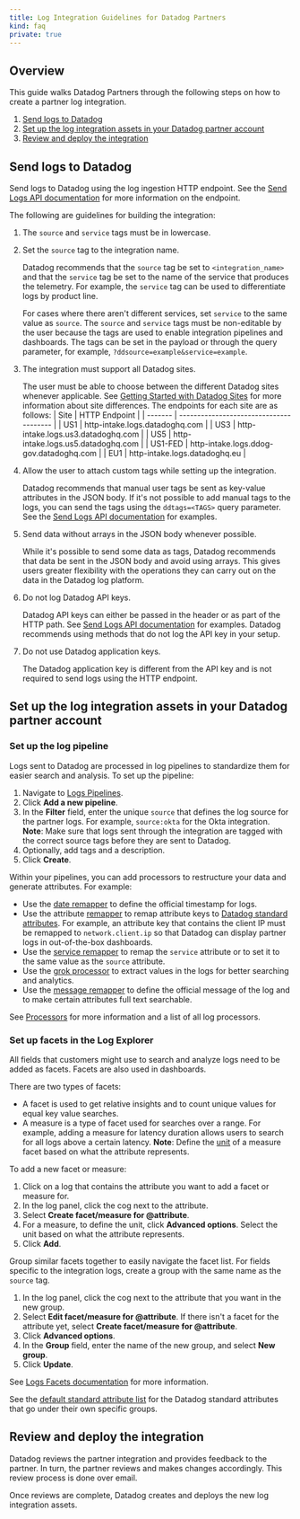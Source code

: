 ```yaml
---
title: Log Integration Guidelines for Datadog Partners
kind: faq
private: true
---
```


## Overview

This guide walks Datadog Partners through the following steps on how to create a partner log integration.

1. [Send logs to Datadog](#send-logs-to-datadog)
2. [Set up the log integration assets in your Datadog partner account](#set-up-the-log-integration-assets-in-your-datadog-partner-account)
3. [Review and deploy the integration](#review-and-deploy-integration)

## Send logs to Datadog

Send logs to Datadog using the log ingestion HTTP endpoint. See the [Send Logs API documentation][1] for more information on the endpoint. 

The following are guidelines for building the integration:

1. The `source` and `service` tags must be in lowercase. 

2. Set the `source` tag to the integration name.

    Datadog recommends that the `source` tag be set to `<integration_name>` and that the `service` tag be set to the name of the service that produces the telemetry. For example, the `service` tag can be used to differentiate logs by product line. 
    
    For cases where there aren't different services, set `service` to the same value as `source`. The `source` and `service` tags must be non-editable by the user because the tags are used to enable integration pipelines and dashboards. The tags can be set in the payload or through the query parameter, for example, `?ddsource=example&service=example`.

3. The integration must support all Datadog sites.

    The user must be able to choose between the different Datadog sites whenever applicable. See [Getting Started with Datadog Sites][2] for more information about site differences. The endpoints for each site are as follows:
    | Site    | HTTP Endpoint                           |
    | ------- | --------------------------------------- |
    | US1     | http-intake.logs.datadoghq.com          |
    | US3     | http-intake.logs.us3.datadoghq.com      |
    | US5     | http-intake.logs.us5.datadoghq.com      |
    | US1-FED | http-intake.logs.ddog-gov.datadoghq.com |
    | EU1     | http-intake.logs.datadoghq.eu           |

4. Allow the user to attach custom tags while setting up the integration.

    Datadog recommends that manual user tags be sent as key-value attributes in the JSON body. If it's not possible to add manual tags to the logs, you can send the tags using the `ddtags=<TAGS>` query parameter. See the [Send Logs API documentation][1] for examples.

5. Send data without arrays in the JSON body whenever possible. 

    While it's possible to send some data as tags, Datadog recommends that data be sent in the JSON body and avoid using arrays. This gives users greater flexibility with the operations they can carry out on the data in the Datadog log platform. 

6. Do not log Datadog API keys.

    Datadog API keys can either be passed in the header or as part of the HTTP path. See [Send Logs API documentation][1] for examples. Datadog recommends using methods that do not log the API key in your setup.

7. Do not use Datadog application keys.

    The Datadog application key is different from the API key and is not required to send logs using the HTTP endpoint. 

## Set up the log integration assets in your Datadog partner account 

### Set up the log pipeline 

Logs sent to Datadog are processed in log pipelines to standardize them for easier search and analysis. To set up the pipeline:

1. Navigate to [Logs Pipelines][3].
2. Click **Add a new pipeline**.
3. In the **Filter** field, enter the unique `source` that defines the log source for the partner logs. For example, `source:okta` for the Okta integration. **Note**: Make sure that logs sent through the integration are tagged with the correct source tags before they are sent to Datadog.
4. Optionally, add tags and a description.
5. Click **Create**.

Within your pipelines, you can add processors to restructure your data and generate attributes. For example:

- Use the [date remapper][4] to define the official timestamp for logs.
- Use the attribute [remapper][5] to remap attribute keys to [Datadog standard attributes][6]. For example, an attribute key that contains the client IP must be remapped to `network.client.ip` so that Datadog can display partner logs in out-of-the-box dashboards.
- Use the [service remapper][7] to remap the `service` attribute or to set it to the same value as the `source` attribute.
- Use the [grok processor][8] to extract values in the logs for better searching and analytics. 
- Use the [message remapper][9] to define the official message of the log and to make certain attributes full text searchable.

See [Processors][10] for more information and a list of all log processors.

### Set up facets in the Log Explorer

All fields that customers might use to search and analyze logs need to be added as facets. Facets are also used in dashboards. 

There are two types of facets:

- A facet is used to get relative insights and to count unique values for equal key value searches.
- A measure is a type of facet used for searches over a range.  For example, adding a measure for latency duration allows users to search for all logs above a certain latency. **Note**: Define the [unit][11] of a measure facet based on what the attribute represents.

To add a new facet or measure:
1. Click on a log that contains the attribute you want to add a facet or measure for. 
2. In the log panel, click the cog next to the attribute.
3. Select **Create facet/measure for @attribute**.
4. For a measure, to define the unit, click **Advanced options**. Select the unit based on what the attribute represents.
4. Click **Add**.

Group similar facets together to easily navigate the facet list. For fields specific to the integration logs, create a group with the same name as the `source` tag. 

1. In the log panel, click the cog next to the attribute that you want in the new group.
2. Select **Edit facet/measure for @attribute**. If there isn't a facet for the attribute yet, select **Create facet/measure for @attribute**.
3. Click **Advanced options**.
4. In the **Group** field, enter the name of the new group, and select **New group**.
5. Click **Update**.

See [Logs Facets documentation][12] for more information.

See the [default standard attribute list][6] for the Datadog standard attributes that go under their own specific groups. 

## Review and deploy the integration

Datadog reviews the partner integration and provides feedback to the partner. In turn, the partner reviews and makes changes accordingly. This review process is done over email.

Once reviews are complete, Datadog creates and deploys the new log integration assets.

[1]: /api/latest/logs/?code-lang=go#send-logs
[2]: /getting_started/site/
[3]: https://app.datadoghq.com/logs/pipelines
[4]: /logs/log_configuration/processors/?tab=ui#log-date-remapper
[5]: /logs/log_configuration/processors/?tab=ui#remapper
[6]: /logs/log_configuration/attributes_naming_convention/#default-standard-attribute-list
[7]: /logs/log_configuration/processors/?tab=ui#service-remapper
[8]: /logs/log_configuration/processors/?tab=ui#grok-parser
[9]: /logs/log_configuration/processors/?tab=ui#log-message-remapper
[10]: /logs/log_configuration/processors/
[11]: /logs/explorer/facets/#units
[12]: /logs/explorer/facets/
